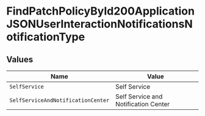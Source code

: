 # FindPatchPolicyById200ApplicationJSONUserInteractionNotificationsNotificationType


## Values

| Name                                 | Value                                |
| ------------------------------------ | ------------------------------------ |
| `SelfService`                        | Self Service                         |
| `SelfServiceAndNotificationCenter`   | Self Service and Notification Center |